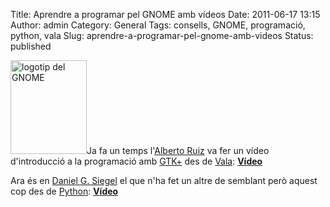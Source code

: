 Title: Aprendre a programar pel GNOME amb vídeos
Date: 2011-06-17 13:15
Author: admin
Category: General
Tags: consells, GNOME, programació, python, vala
Slug: aprendre-a-programar-pel-gnome-amb-videos
Status: published

[<img src="http://gil.badall.net/wp-content/uploads/2008/01/gnomefoot.png" title="logotip del GNOME" class="alignright size-full wp-image-274" width="122" height="150" />](http://gil.badall.net/wp-content/uploads/2008/01/gnomefoot.png)Ja fa un temps l'[Alberto Ruiz](http://aruiz.synaptia.net/siliconisland "Blog de l'Alberto Ruiz") va fer un vídeo d'introducció a la programació amb [GTK+](http://www.gtk.org "Pàgina del projecte GTK+") des de [Vala](https://live.gnome.org/Vala "Pàgina del wiki del GNOME sobre el llenguatge de programació Vala"): **[Vídeo](http://aruiz.synaptia.net/siliconisland/2010/02/gtk-kick-start-tutorial-for-vala.html "Entrada al bloc de l'Alberto sobre el vídeo que va fer")**

Ara és en [Daniel G. Siegel](http://www.dgsiegel.net "Bloc d'en Daniel G. Siegel") el que n'ha fet un altre de semblant però aquest cop des de [Python](http://www.python.org "Pàgina web del llenguatge de programació Python"): **[Vídeo](http://www.dgsiegel.net/news/2011_06_16-gnome_screencasts "Entrada al bloc d'en Daniel  sobre el vídeo que ha fet")**

